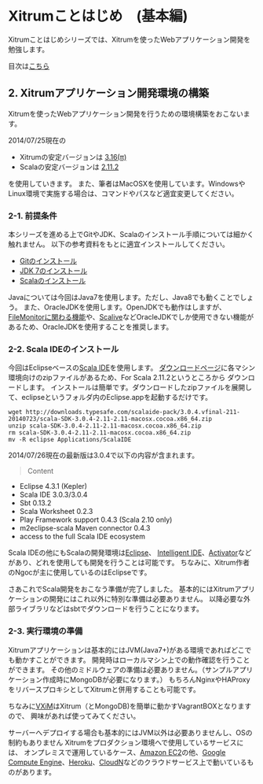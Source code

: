 # Xitrumことはじめ　(基本編)

Xitrumことはじめシリーズでは、Xitrumを使ったWebアプリケーション開発を勉強します。

目次は[こちら](https://)

## 2. Xitrumアプリケーション開発環境の構築

Xitrumを使ったWebアプリケーション開発を行うための環境構築をおこないます。

2014/07/25現在の

 * Xitrumの安定バージョンは [3.16(π)](http://search.maven.org/#artifactdetails%7Ctv.cntt%7Cxitrum_2.11%7C3.16%7Cjar)
 * Scalaの安定バージョンは [2.11.2](http://downloads.typesafe.com/scala/2.11.2/scala-2.11.2.tgz?_ga=1.179477284.109116044.1401169577)

を使用していきます。
また、筆者はMacOSXを使用しています。WindowsやLinux環境で実施する場合は、コマンドやパスなど適宜変更してください。

### 2-1. 前提条件

本シリーズを進める上でGitやJDK、Scalaのインストール手順については細かく触れません。
以下の参考資料をもとに適宜インストールしてください。

* [Gitのインストール](http://git-scm.com/book/ja/%E4%BD%BF%E3%81%84%E5%A7%8B%E3%82%81%E3%82%8B-Git%E3%81%AE%E3%82%A4%E3%83%B3%E3%82%B9%E3%83%88%E3%83%BC%E3%83%AB)
* [JDK 7のインストール](http://www.oracle.com/technetwork/java/javase/downloads/jdk7-downloads-1880260.html)
* [Scalaのインストール](http://www.scala-lang.org/download/)

Javaについては今回はJava7を使用します。ただし、Java8でも動くことでしょう。
また、OracleJDKを使用します。OpenJDKでも動作はしますが、
[FileMonitorに関わる機能](https://github.com/xitrum-framework/xitrum/blob/ded7bbbd81688f036d48c1792a8460a2d45e1a16/src/main/scala/xitrum/util/FileMonitor.scala#L41)や、[Scalive](https://github.com/xitrum-framework/scalive)などOracleJDKでしか使用できない機能があるため、OracleJDKを使用することを推奨します。


### 2-2. Scala IDEのインストール

今回はEclipseベースの[Scala IDE](http://scala-ide.org/index.html)を使用します。
[ダウンロードページ](http://scala-ide.org/download/sdk.html)に各マシン環境向けのzipファイルがあるため、For Scala 2.11.2というところから
ダウンロードします。
インストールは簡単です。ダウンロードしたzipファイルを展開して、eclipseというフォルダ内のEclipse.appを起動するだけです。

	wget http://downloads.typesafe.com/scalaide-pack/3.0.4.vfinal-211-20140723/scala-SDK-3.0.4-2.11-2.11-macosx.cocoa.x86_64.zip
	unzip scala-SDK-3.0.4-2.11-2.11-macosx.cocoa.x86_64.zip
	rm scala-SDK-3.0.4-2.11-2.11-macosx.cocoa.x86_64.zip
	mv -R eclipse Applications/ScalaIDE

2014/07/26現在の最新版は3.0.4で以下の内容が含まれます。

>Content
 * Eclipse 4.3.1 (Kepler)
 * Scala IDE 3.0.3/3.0.4
 * Sbt 0.13.2
 * Scala Worksheet 0.2.3
 * Play Framework support 0.4.3 (Scala 2.10 only)
 * m2eclipse-scala Maven connector 0.4.3
 * access to the full Scala IDE ecosystem

Scala IDEの他にもScalaの開発環境は[Eclipse](https://www.eclipse.org/)、 [Intelligent IDE](http://www.jetbrains.com/idea/features/scala.html)、[Activator](https://typesafe.com/activator)などがあり、どれを使用しても開発を行うことは可能です。
ちなみに、Xitrum作者のNgocが主に使用しているのはEclipseです。

さあこれでScala開発をおこなう準備が完了しました。
基本的にはXitrumアプリケーションの開発にはこれ以外に特別な準備は必要ありません。
以降必要な外部ライブラリなどはsbtでダウンロードを行うことになります。


### 2-3. 実行環境の準備

Xitrumアプリケーションは基本的にはJVM(Java7+)がある環境であればどこでも動かすことができます。
開発時はローカルマシン上での動作確認を行うことができます。
その他のミドルウェアの準備は必要ありません。（サンプルアプリケーション作成時にMongoDBが必要になります。）
もちろんNginxやHAProxyをリバースプロキシとしてXitrumと併用することも可能です。

ちなみに[VXiM](https://github.com/georgeOsdDev/vxim)はXitrum（とMongoDB)を簡単に動かすVagrantBOXとなりますので、
興味があれば使ってみてください。

サーバーへデプロイする場合も基本的にはJVM以外は必要ありませんし、OSの制約もありません
Xitrumをプロダクション環境へで使用しているサービスには、
オンプレミスで運用しているケース、[Amazon EC2](http://aws.amazon.com/jp/ec2/)の他、[Google Compute Engine](https://cloud.google.com/products/compute-engine/?hl=ja)、[Heroku](https://www.heroku.com/)、[CloudN](http://www.ntt.com/cloudn/)などのクラウドサービス上で動いているものがあります。
